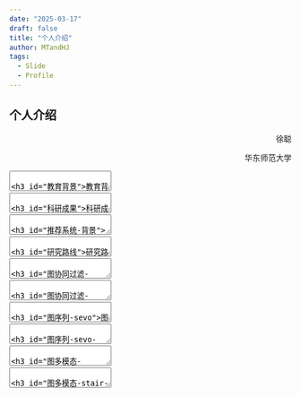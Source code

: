 ```yaml
---
date: "2025-03-17"
draft: false
title: "个人介绍"
author: MTandHJ
tags:
  - Slide
  - Profile
---
```


<section>
<h1> 个人介绍 </h1>

<div>
<p style="text-align: right"> 徐聪 </p>
<p style="text-align: right"> 华东师范大学 </p>
</div>

</section>

<section data-markdown>
<textarea data-template>

### 教育背景


- 2015.09| 烟台大学 $\circ$ 数学与信息科学学院 
- 2019.06| 统计学 $\circ$ 多元统计分析 $\circ$ <u>稀疏主成分分析</u>

<p style="margin-top: 2em !important"></p>

- 2019.09| 烟台大学 $\circ$ 数学与信息科学学院 
- 2022.06| 计算数学 $\circ$ 计算机视觉 $\circ$ <u>模型对抗鲁棒性</u>
- 山东省研究生优秀成果奖 $\circ$ 国家奖学金 $\circ$ 山东省优秀学位论文

<p style="margin-top: 2em !important"></p>

- 2022.09| 华东师范大学 $\circ$ 计算机科学与技术学院 
- 2026.06| 计算机应用技术 $\circ$ 机器学习 $\circ$ <u>推荐系统/优化方法</u>

</textarea>
</section>


<section data-markdown>
<textarea data-template>

### 科研成果
  
<div class="slide-img">
  <img src="https://raw.githubusercontent.com/MTandHJ/blog_source/master/images/20250317113550.png" alt="Image" style="max-width: 110%; height: auto;margin: 0 auto;">
</div>

</textarea>
</section>


<section data-markdown>
<textarea data-template>

### 推荐系统 (背景)
  
- 任务目标: 挖掘<u>用户</u>**潜在**的**兴趣偏好**、推荐**高概率**被点击的<u>商品</u>

- 阶段区分: 
    - **粗排**: 粗筛百万级别的商品
    - 精排: 结合丰富特征、对粗筛得到的商品进行精排

- 数据类型:
    - 交互数据 $\overset{\text{二部图}}{\longrightarrow}$  协同过滤 $\rightarrow$ MF、GNN
    - 序列数据 $\overset{\text{时序信息}}{\longrightarrow}$ 序列推荐 $\rightarrow$ RNN、Transformer
    - 媒体数据 $\overset{\text{图片、文本}}{\longrightarrow}$ 多模态推荐 $\rightarrow$ GNN、Attention、Gate

</textarea>
</section>


<section data-markdown>
<textarea data-template>

### 研究路线

<div class="slide-img">
  <img src="https://raw.githubusercontent.com/MTandHJ/blog_source/master/images/20250317143247.png" alt="Image" style="max-width: 70%; height: auto;margin: 0 auto;">
</div>

  
</textarea>
</section>


<section data-markdown>
<textarea data-template>

### 图协同过滤: StableGCN

<div class="slide-cols">

<div class="slide-col-half">

- 图神经网络在协同过滤中:
    - **N**eighborhood **A**ggregation (NA) (**√**)
    - **F**eature **T**ransformation (FT) (**X**)


</div>

<div class="slide-col-half">

<div class="slide-img">
  <img src="https://raw.githubusercontent.com/MTandHJ/blog_source/master/images/20250317150356.png" alt="Image" style="max-width: 90%; height: auto;margin: 0 auto;">
</div>


</div>

</div>

<div class="slide-ref">
    <div style="width: 100px; height: 1px; background: black; margin-bottom: 5px;"></div>
    <p style="margin: 2px 0;">Xu C., et al. StableGCN: Decoupling and Reconciling Information Propagation for Collaborative Filtering. TKDE, 2023.</p>
</div>


</textarea>
</section>

<!-- --------------------------------------------- -->

<section data-markdown>
<textarea data-template>

### 图协同过滤: StableGCN

<div class="slide-cols">

<div class="slide-col-half">

- 图神经网络在协同过滤中:
    - **N**eighborhood **A**ggregation (NA) (**√**)
    - **F**eature **T**ransformation (FT) (**X**)

- FT 导致"振荡平滑性"

- StableGCN:
    1. Decoupled GCN
    2. Feature Extraction
    3. Feature Denoising
    4. Progressive Training 

</div>

<div class="slide-col-half">

<div class="slide-img">
  <img src="https://raw.githubusercontent.com/MTandHJ/blog_source/master/images/20250317151547.png" alt="Image" style="max-width: 110%; height: auto;margin: 0 auto;">
</div>

<p>&nbsp;</p>

<div class="slide-img">
  <img src="https://raw.githubusercontent.com/MTandHJ/blog_source/master/images/20250317151742.png" alt="Image" style="max-width: 110%; height: auto;margin: 0 auto;">
</div>


</div>

</div>

<div class="slide-ref">
    <div style="width: 100px; height: 1px; background: black; margin-bottom: 5px;"></div>
    <p style="margin: 2px 0;">Xu C., et al. StableGCN: Decoupling and Reconciling Information Propagation for Collaborative Filtering. TKDE, 2023.</p>
</div>


</textarea>
</section>

<!-- --------------------------------------------- -->

<section data-markdown>
<textarea data-template>

### 图+序列: SEvo

<div class="slide-img">
  <img src="https://raw.githubusercontent.com/MTandHJ/blog_source/master/images/20250317152831.png" alt="Image" style="max-width: 90%; height: auto;margin: 0 auto;">
</div>

- 序列模型 $\overset{\text{+结构化的图}}{\longrightarrow}$ 特质化、缺乏通用性的模型 $\rightarrow$ SEvo


<div class="slide-ref">
    <div style="width: 100px; height: 1px; background: black; margin-bottom: 5px;"></div>
    <p style="margin: 2px 0;">Xu C., et al. Graph-enhanced Optimizers for Structure-aware Recommendation Embedding Evolution. NeurIPS, 2024.</p>
</div>

</textarea>
</section>


<!-- --------------------------------------------- -->

<section data-markdown>
<textarea data-template>

### 图+序列: SEvo

<div class="slide-img">
  <img src="https://raw.githubusercontent.com/MTandHJ/blog_source/master/images/20250317155009.png" alt="Image" style="max-width: 73%; height: auto;margin: 0 auto;">
</div>

- 序列模型 $\overset{\text{+结构化的图}}{\longrightarrow}$ 特质化、缺乏通用性的模型 $\rightarrow$ SEvo
- **Challenge:** 收敛速度、 如何应用于不同的优化器


<div class="slide-ref">
    <div style="width: 100px; height: 1px; background: black; margin-bottom: 5px;"></div>
    <p style="margin: 2px 0;">Xu C., et al. Graph-enhanced Optimizers for Structure-aware Recommendation Embedding Evolution. NeurIPS, 2024.</p>
</div>

</textarea>
</section>

<!-- --------------------------------------------- -->

<section data-markdown>
<textarea data-template>

### 图+多模态: STAIR

<div class="slide-cols">

<div class="slide-col-half">

- 多模态协同过滤:
    - 往往非模态驱动!
    - **融合问题:** 多模态 + 交互数据


</div>

<div class="slide-col-half">

<div class="slide-img">
  <img src="https://raw.githubusercontent.com/MTandHJ/blog_source/master/images/20250317155427.png" alt="Image" style="max-width: 90%; height: auto;margin: 0 auto;">
</div>


</div>

</div>


<div class="slide-ref">
    <div style="width: 100px; height: 1px; background: black; margin-bottom: 5px;"></div>
    <p style="margin: 2px 0;">Xu C., et al. STAIR: Manipulating Collaborative and Multimodal Information for E-Commerce Recommendation. AAAI, 2025.</p>
</div>

</textarea>
</section>


<!-- --------------------------------------------- -->

<section data-markdown>
<textarea data-template>

### 图+多模态: STAIR

<div class="slide-cols">

<div class="slide-col-half">

- 多模态协同过滤:
    - 往往非模态驱动!
    - **融合问题:** 多模态 + 交互数据

- STAIR:
    - **Challenge I:** Modality erasure
        - Forward Stepwise Convolution (FSC)
    - **Challenge II:** Modality forgetting
        - Backward Stepwise Convolution (BSC)


</div>

<div class="slide-col-half">

<div class="slide-img">
  <img src="https://raw.githubusercontent.com/MTandHJ/blog_source/master/images/20250317155427.png" alt="Image" style="max-width: 90%; height: auto;margin: 0 auto;">
</div>

<p style="margin-top: 1.5em !important"></p>

<div class="slide-img">
  <img src="https://raw.githubusercontent.com/MTandHJ/blog_source/master/images/20250317155710.png" alt="Image" style="max-width: 90%; height: auto;margin: 0 auto;">
</div>


</div>

</div>


<div class="slide-ref">
    <div style="width: 100px; height: 1px; background: black; margin-bottom: 5px;"></div>
    <p style="margin: 2px 0;">Xu C., et al. STAIR: Manipulating Collaborative and Multimodal Information for E-Commerce Recommendation. AAAI, 2025.</p>
</div>

</textarea>
</section>
